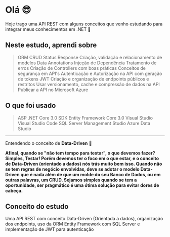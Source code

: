 # Olá 😎

Hoje trago uma API REST com alguns conceitos que venho estudando para integrar meus conhecimentos em .NET 🚀

## Neste estudo, aprendi sobre
> ORM
> CRUD
> Status Response
> Criação, validação e relacionamento de modelos
> Data Annotations
> Injeção de Dependência 
> Tratamento de erros
> Criação de Controllers com boas práticas
> Conceitos de segurança em API's
> Autenticação e Autorização na API com geração de tokens JWT
> Criação e organização de endpoints públicos e restritos
> Usar versionamento, cache e compressão de dados na API
> Publicar a API no Microsoft Azure


## O que foi usado
> ASP .NET Core 3.0 SDK
> Entity Framework Core 3.0
> Visual Studio
> Visual Studio Code
> SQL Server Management Studio
> Azure Data Studio

---

Entendendo o conceito de **Data-Driven** 🤔

**Afinal, quando se "não tem tempo para testar", o que devemos fazer? Simples, Testar! 
Porém devemos ter o foco em o que estar, e o conceito de Data-Driven (orientado a dados) nós trás muito bem isso. Quando não se tem regras de negócio envolvidas, deve se adotar o modelo Data-Driven que é nada além de que um molde do seu Banco de Dados, ou em outras palavras, um CRUD.
Sejamos simples quando se tem a oportunidade, ser pragmático é uma ótima solução para evitar dores de cabeça.**



## Conceito do estudo
 Uma API REST com conceito Data-Driven (Orientada a dados), organização dos endpoints, uso da ORM Entity Framework com SQL Server e implementação de JWT para autenticação
		

